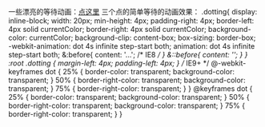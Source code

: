 一些漂亮的等待动画：[点这里](http://simbyone.com/demo/30-css-page-preload-animations/)
三个点的简单等待的动画效果：
	.dotting{
	        display: inline-block; 
	        width: 20px; 
	        min-height: 4px;
	        padding-right: 4px;
	        border-left: 4px solid currentColor;
	         border-right: 4px solid currentColor;
	        background-color: currentColor; 
	        background-clip: content-box;
	        box-sizing: border-box;
	        -webkit-animation: dot 4s infinite step-start both;
	        animation: dot 4s infinite step-start both;
	        &:before{
	            content: '...'; /* IE8 */
	        }
	        &::before{
	            content: '';
	        }
	    }
	  :root .dotting { margin-left: 4px; padding-left: 4px; } /* IE9+ */
	  @-webkit-keyframes dot {
	      25% {
	        border-color: transparent; background-color: transparent; 			  }
	      50% {
	      	border-right-color: transparent; background-color: transparent; 
	      }
	      75% { border-right-color: transparent; }
	      }
	  @keyframes dot {
	    25% { border-color: transparent; background-color: transparent; }
	    50% { border-right-color: transparent; background-color: transparent; }
	    75% { border-right-color: transparent; }
	  }